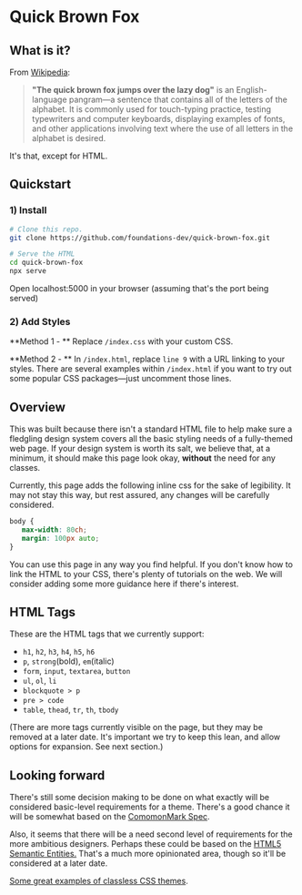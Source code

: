 # Quick Brown Fox

## What is it?

From [Wikipedia](https://en.wikipedia.org/wiki/The_quick_brown_fox_jumps_over_the_lazy_dog):

> **"The quick brown fox jumps over the lazy dog"** is an English-language pangram—a sentence that contains all of the letters of the alphabet. It is commonly used for touch-typing practice, testing typewriters and computer keyboards, displaying examples of fonts, and other applications involving text where the use of all letters in the alphabet is desired.
 
It's that, except for HTML.

## Quickstart

### 1) Install

```bash
# Clone this repo.
git clone https://github.com/foundations-dev/quick-brown-fox.git
```

```bash
# Serve the HTML
cd quick-brown-fox
npx serve
```

Open localhost:5000 in your browser (assuming that's the port being served)

###  2) Add Styles

**Method 1 - ** Replace `/index.css` with your custom CSS.

**Method 2 - ** In `/index.html`, replace `line 9` with a URL linking to your styles. There are several examples within `/index.html` if you want to try out some popular CSS packages&mdash;just uncomment those lines.


## Overview 

This was built because there isn't a standard HTML file to help make sure a fledgling design system covers all the basic styling needs of a fully-themed web page. If your design system is worth its salt, we believe that, at a minimum, it should make this page look okay, **without** the need for any classes. 

Currently, this page adds the following inline css for the sake of legibility. It may not stay this way, but rest assured, any changes will be carefully considered.

```css
body {
   max-width: 80ch;
   margin: 100px auto;
}
```

You can use this page in any way you find helpful. If you don't know how to link the HTML to your CSS, there's plenty of tutorials on the web. We will consider adding some more guidance here if there's interest.

## HTML Tags

These are the HTML tags that we currently support:

- `h1`, `h2`, `h3`, `h4`, `h5`, `h6`
- `p`, `strong`(bold), `em`(italic)
- `form`, `input`, `textarea`, `button`  
- `ul`, `ol`, `li`
- `blockquote > p`
- `pre > code`
- `table`, `thead`, `tr`, `th`, `tbody`

(There are more tags currently visible on the page, but they may be removed at a later date. It's important we try to keep this lean, and allow options for expansion. See next section.) 



## Looking forward

There's still some decision making to be done on what exactly will be considered basic-level requirements for a theme. There's a good chance it will be somewhat based on the [ComomonMark Spec](https://spec.commonmark.org/). 

Also, it seems that there will be a need second level of requirements for the more ambitious designers. Perhaps these could be based on the [HTML5 Semantic Entities.](https://www.w3schools.com/html/html5_semantic_elements.asp) That's a much more opinionated area, though so it'll be considered at a later date. 





[Some great examples of classless CSS themes](https://github.com/dbohdan/classless-css).

